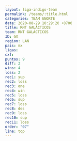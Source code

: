 ```yaml
---
layout: liga-indigo-team
permalink: /teams/:title.html
categories: TEAM GNORTE
date: 2020-08-29 10:29:20 +0700
title: RNT GALÁCTICOS
team: RNT GALÁCTICOS
ID: GX
region: LAN
pais: mx
ligas: 
cxf: 
puntos: 9
diff: 2
wins: 4
loss: 2
rec1: sup
rec2: loss
rec3: one
rec4: win
rec5: loss
rec6: sup
rec7: loss
rec8: des
rec9: loss
rec10: sup
rec11: loss
order: "07"
line: top
---
```

